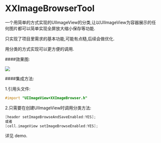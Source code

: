 # XXImageBrowserTool

一个用简单的方式实现的UIImageView的分类,让以UIImageView为容器展示的任何图片都可以简单实现全屏放大缩小保存等功能.

只实现了项目里需求的基本功能,可能有点糙,后续会做优化.

用分类的方式实现可以更方便的调用.

####效果图:

![](https://github.com/coderlinxx/XXImageBrowserTool/blob/master/imageDemo.gif)

####集成方法:

1.引用头文件:
```Objective-C
#import "UIImageView+XXImageBrowser.h"
```

2.只需要在创建UIImageView时调用分类方法:
```Objective-C
[header setImageBrowseAndSaveEnabled:YES];
或者
[cell.imageView setImageBrowseEnabled:YES];
```
详见 demo.
